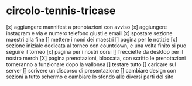 # circolo-tennis-tricase

[x] aggiungere mannifest a prenotazioni con avviso
[x] aggiungere instagram e via e numero telefono giusti e email
[x] spostare sezione maestri alla fine
[] mettere i nomi dei maestri
[] pagina per le notizie
[x] sezione iniziale dedicata al torneo con countdown, e una volta finito si puo seguire il torneo
[x] pagina per i nostri corsi
[] frecciette da desktop per il nostro merch
[X] pagina prenotazioni, bloccata, con scritto le prenotazioni torneranno a funzionare dopo la vallonea
[] testare tutto
[] caricare sul server
[] scrivere un discorso di presentazione
[] cambiare design con sezioni a tutto schermo e cambiare lo sfondo alle diversi parti del sito